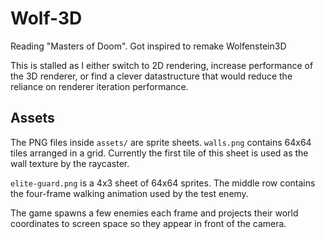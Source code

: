 # Wolf-3D
Reading "Masters of Doom". Got inspired to remake Wolfenstein3D

This is stalled as I either switch to 2D rendering, increase performance
of the 3D renderer, or find a clever datastructure that would reduce the
reliance on renderer iteration performance.

## Assets

The PNG files inside `assets/` are sprite sheets. `walls.png` contains
64x64 tiles arranged in a grid. Currently the first tile of this sheet is
used as the wall texture by the raycaster.

`elite-guard.png` is a 4x3 sheet of 64x64 sprites. The middle row contains
the four-frame walking animation used by the test enemy.

The game spawns a few enemies each frame and projects their world
coordinates to screen space so they appear in front of the camera.
